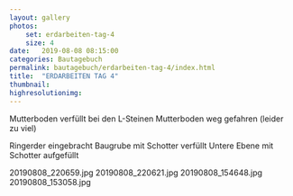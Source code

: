 ```yaml
---
layout: gallery
photos:
    set: erdarbeiten-tag-4
    size: 4
date:   2019-08-08 08:15:00
categories: Bautagebuch
permalink: bautagebuch/erdarbeiten-tag-4/index.html
title:  "ERDARBEITEN TAG 4"
thumbnail: 
highresolutionimg: 
---
```

Mutterboden verfüllt bei den L-Steinen
Mutterboden weg gefahren (leider zu viel)
<!--more-->
Ringerder eingebracht
Baugrube mit Schotter verfüllt
Untere Ebene mit Schotter aufgefüllt

20190808_220659.jpg
20190808_220621.jpg
20190808_154648.jpg
20190808_153058.jpg